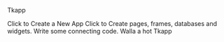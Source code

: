 Tkapp

Click to Create a New App
Click to Create pages, frames, databases and widgets.
Write some connecting code.
Walla a hot Tkapp
